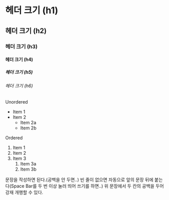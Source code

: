 # 헤더 크기 (h1)
## 헤더 크기 (h2)
### 헤더 크기 (h3)
#### 헤더 크기 (h4)
##### 헤더 크기 (h5)
###### 헤더 크기 (h6)


Unordered
* Item 1
* Item 2
  * Item 2a
  * Item 2b
 
Ordered
1. Item 1
2. Item 2
3. Item 3
   1. Item 3a
   2. Item 3b

문장을 작성하면 된다.(공백을 안 두면..)
빈 줄이 없으면 자동으로 앞의 문장 뒤에 붙는다(Space Bar를 두 번 이상 눌러 띄어  쓰기를 하면..)
위 문장에서 두 칸의 공백을 두어 강재 개행할 수 있다.
